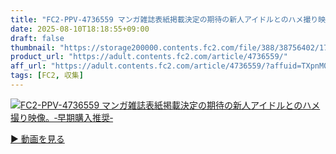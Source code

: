 ```yaml
---
title: "FC2-PPV-4736559 マンガ雑誌表紙掲載決定の期待の新人アイドルとのハメ撮り映像。‐早期購入推奨‐"
date: 2025-08-10T18:18:55+09:00
draft: false
thumbnail: "https://storage200000.contents.fc2.com/file/388/38756402/1754125853.45.png"
product_url: "https://adult.contents.fc2.com/article/4736559/"
aff_url: "https://adult.contents.fc2.com/article/4736559/?affuid=TXpnM01qYzFNalk9"
tags: [FC2, 収集]
---
```

[![FC2-PPV-4736559 マンガ雑誌表紙掲載決定の期待の新人アイドルとのハメ撮り映像。‐早期購入推奨‐](https://storage200000.contents.fc2.com/file/388/38756402/1754125853.45.png)](https://adult.contents.fc2.com/article/4736559/?affuid=TXpnM01qYzFNalk9)

[▶︎ 動画を見る](https://adult.contents.fc2.com/article/4736559/?affuid=TXpnM01qYzFNalk9)
